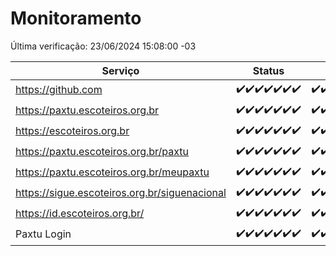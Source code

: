 # Monitoramento

Última verificação: 23/06/2024 15:08:00 -03

|Serviço|Status|Últimas 24h|
|---|---|---|
|https://github.com|<span title="2024-06-16: OK=24">✔️</span><span title="2024-06-17: OK=24">✔️</span><span title="2024-06-18: OK=24">✔️</span><span title="2024-06-19: OK=24">✔️</span><span title="2024-06-20: OK=24">✔️</span><span title="2024-06-21: OK=24">✔️</span><span title="2024-06-22: OK=18">✔️</span>|<span title="22/06/2024 15:08:00 -03 : 200">✔️</span><span title="22/06/2024 16:07:00 -03 : 200">✔️</span><span title="22/06/2024 17:06:00 -03 : 200">✔️</span><span title="22/06/2024 18:06:00 -03 : 200">✔️</span><span title="22/06/2024 19:06:00 -03 : 200">✔️</span><span title="22/06/2024 20:05:00 -03 : 200">✔️</span><span title="22/06/2024 21:36:00 -03 : 200">✔️</span><span title="22/06/2024 22:57:00 -03 : 200">✔️</span><span title="22/06/2024 23:29:00 -03 : 200">✔️</span><span title="23/06/2024 00:08:00 -03 : 200">✔️</span><span title="23/06/2024 01:08:00 -03 : 200">✔️</span><span title="23/06/2024 02:06:00 -03 : 200">✔️</span><span title="23/06/2024 03:10:00 -03 : 200">✔️</span><span title="23/06/2024 04:08:00 -03 : 200">✔️</span><span title="23/06/2024 05:08:00 -03 : 200">✔️</span><span title="23/06/2024 06:08:00 -03 : 200">✔️</span><span title="23/06/2024 07:07:00 -03 : 200">✔️</span><span title="23/06/2024 08:03:00 -03 : 200">✔️</span><span title="23/06/2024 09:11:00 -03 : 200">✔️</span><span title="23/06/2024 10:06:00 -03 : 200">✔️</span><span title="23/06/2024 11:06:00 -03 : 200">✔️</span><span title="23/06/2024 12:05:00 -03 : 200">✔️</span><span title="23/06/2024 13:07:00 -03 : 200">✔️</span><span title="23/06/2024 14:03:00 -03 : 200">✔️</span><span title="23/06/2024 15:08:00 -03 : 200">✔️</span>|
|https://paxtu.escoteiros.org.br|<span title="2024-06-16: OK=24">✔️</span><span title="2024-06-17: OK=24">✔️</span><span title="2024-06-18: OK=24">✔️</span><span title="2024-06-19: OK=24">✔️</span><span title="2024-06-20: OK=24">✔️</span><span title="2024-06-21: OK=24">✔️</span><span title="2024-06-22: OK=18">✔️</span>|<span title="22/06/2024 15:08:00 -03 : 200">✔️</span><span title="22/06/2024 16:07:00 -03 : 200">✔️</span><span title="22/06/2024 17:06:00 -03 : 200">✔️</span><span title="22/06/2024 18:06:00 -03 : 200">✔️</span><span title="22/06/2024 19:06:00 -03 : 200">✔️</span><span title="22/06/2024 20:05:00 -03 : 200">✔️</span><span title="22/06/2024 21:36:00 -03 : 200">✔️</span><span title="22/06/2024 22:57:00 -03 : 200">✔️</span><span title="22/06/2024 23:29:00 -03 : 200">✔️</span><span title="23/06/2024 00:08:00 -03 : 200">✔️</span><span title="23/06/2024 01:08:00 -03 : 200">✔️</span><span title="23/06/2024 02:06:00 -03 : 200">✔️</span><span title="23/06/2024 03:10:00 -03 : 200">✔️</span><span title="23/06/2024 04:08:00 -03 : 200">✔️</span><span title="23/06/2024 05:08:00 -03 : 200">✔️</span><span title="23/06/2024 06:08:00 -03 : 200">✔️</span><span title="23/06/2024 07:07:00 -03 : 200">✔️</span><span title="23/06/2024 08:03:00 -03 : 200">✔️</span><span title="23/06/2024 09:11:00 -03 : 200">✔️</span><span title="23/06/2024 10:06:00 -03 : 200">✔️</span><span title="23/06/2024 11:06:00 -03 : 200">✔️</span><span title="23/06/2024 12:05:00 -03 : 200">✔️</span><span title="23/06/2024 13:07:00 -03 : 200">✔️</span><span title="23/06/2024 14:03:00 -03 : 200">✔️</span><span title="23/06/2024 15:08:00 -03 : 200">✔️</span>|
|https://escoteiros.org.br|<span title="2024-06-16: OK=24">✔️</span><span title="2024-06-17: OK=24">✔️</span><span title="2024-06-18: OK=24">✔️</span><span title="2024-06-19: OK=24">✔️</span><span title="2024-06-20: OK=24">✔️</span><span title="2024-06-21: OK=24">✔️</span><span title="2024-06-22: OK=18">✔️</span>|<span title="22/06/2024 15:08:00 -03 : 200">✔️</span><span title="22/06/2024 16:07:00 -03 : 200">✔️</span><span title="22/06/2024 17:06:00 -03 : 200">✔️</span><span title="22/06/2024 18:06:00 -03 : 200">✔️</span><span title="22/06/2024 19:06:00 -03 : 200">✔️</span><span title="22/06/2024 20:05:00 -03 : 200">✔️</span><span title="22/06/2024 21:36:00 -03 : 200">✔️</span><span title="22/06/2024 22:57:00 -03 : 200">✔️</span><span title="22/06/2024 23:29:00 -03 : 200">✔️</span><span title="23/06/2024 00:08:00 -03 : 200">✔️</span><span title="23/06/2024 01:08:00 -03 : 200">✔️</span><span title="23/06/2024 02:06:00 -03 : 200">✔️</span><span title="23/06/2024 03:10:00 -03 : 200">✔️</span><span title="23/06/2024 04:08:00 -03 : 200">✔️</span><span title="23/06/2024 05:08:00 -03 : 200">✔️</span><span title="23/06/2024 06:08:00 -03 : 200">✔️</span><span title="23/06/2024 07:07:00 -03 : 200">✔️</span><span title="23/06/2024 08:03:00 -03 : 200">✔️</span><span title="23/06/2024 09:11:00 -03 : 200">✔️</span><span title="23/06/2024 10:06:00 -03 : 200">✔️</span><span title="23/06/2024 11:06:00 -03 : 200">✔️</span><span title="23/06/2024 12:05:00 -03 : 200">✔️</span><span title="23/06/2024 13:07:00 -03 : 200">✔️</span><span title="23/06/2024 14:03:00 -03 : 200">✔️</span><span title="23/06/2024 15:08:00 -03 : 200">✔️</span>|
|https://paxtu.escoteiros.org.br/paxtu|<span title="2024-06-16: OK=24">✔️</span><span title="2024-06-17: OK=24">✔️</span><span title="2024-06-18: OK=24">✔️</span><span title="2024-06-19: OK=24">✔️</span><span title="2024-06-20: OK=24">✔️</span><span title="2024-06-21: OK=24">✔️</span><span title="2024-06-22: OK=18">✔️</span>|<span title="22/06/2024 15:08:00 -03 : 200">✔️</span><span title="22/06/2024 16:07:00 -03 : 200">✔️</span><span title="22/06/2024 17:06:00 -03 : 200">✔️</span><span title="22/06/2024 18:06:00 -03 : 200">✔️</span><span title="22/06/2024 19:07:00 -03 : 200">✔️</span><span title="22/06/2024 20:06:00 -03 : 200">✔️</span><span title="22/06/2024 21:36:00 -03 : 200">✔️</span><span title="22/06/2024 22:57:00 -03 : 200">✔️</span><span title="22/06/2024 23:29:00 -03 : 200">✔️</span><span title="23/06/2024 00:08:00 -03 : 200">✔️</span><span title="23/06/2024 01:08:00 -03 : 200">✔️</span><span title="23/06/2024 02:06:00 -03 : 200">✔️</span><span title="23/06/2024 03:10:00 -03 : 200">✔️</span><span title="23/06/2024 04:08:00 -03 : 200">✔️</span><span title="23/06/2024 05:08:00 -03 : 200">✔️</span><span title="23/06/2024 06:08:00 -03 : 200">✔️</span><span title="23/06/2024 07:07:00 -03 : 200">✔️</span><span title="23/06/2024 08:03:00 -03 : 200">✔️</span><span title="23/06/2024 09:12:00 -03 : 200">✔️</span><span title="23/06/2024 10:06:00 -03 : 200">✔️</span><span title="23/06/2024 11:06:00 -03 : 200">✔️</span><span title="23/06/2024 12:05:00 -03 : 200">✔️</span><span title="23/06/2024 13:07:00 -03 : 200">✔️</span><span title="23/06/2024 14:03:00 -03 : 200">✔️</span><span title="23/06/2024 15:08:00 -03 : 200">✔️</span>|
|https://paxtu.escoteiros.org.br/meupaxtu|<span title="2024-06-16: OK=24">✔️</span><span title="2024-06-17: OK=24">✔️</span><span title="2024-06-18: OK=24">✔️</span><span title="2024-06-19: OK=24">✔️</span><span title="2024-06-20: OK=24">✔️</span><span title="2024-06-21: OK=24">✔️</span><span title="2024-06-22: OK=18">✔️</span>|<span title="22/06/2024 15:08:00 -03 : 200">✔️</span><span title="22/06/2024 16:07:00 -03 : 200">✔️</span><span title="22/06/2024 17:06:00 -03 : 200">✔️</span><span title="22/06/2024 18:06:00 -03 : 200">✔️</span><span title="22/06/2024 19:07:00 -03 : 200">✔️</span><span title="22/06/2024 20:06:00 -03 : 200">✔️</span><span title="22/06/2024 21:36:00 -03 : 200">✔️</span><span title="22/06/2024 22:57:00 -03 : 200">✔️</span><span title="22/06/2024 23:29:00 -03 : 200">✔️</span><span title="23/06/2024 00:08:00 -03 : 200">✔️</span><span title="23/06/2024 01:08:00 -03 : 200">✔️</span><span title="23/06/2024 02:06:00 -03 : 200">✔️</span><span title="23/06/2024 03:10:00 -03 : 200">✔️</span><span title="23/06/2024 04:08:00 -03 : 200">✔️</span><span title="23/06/2024 05:08:00 -03 : 200">✔️</span><span title="23/06/2024 06:08:00 -03 : 200">✔️</span><span title="23/06/2024 07:08:00 -03 : 200">✔️</span><span title="23/06/2024 08:03:00 -03 : 200">✔️</span><span title="23/06/2024 09:12:00 -03 : 200">✔️</span><span title="23/06/2024 10:06:00 -03 : 200">✔️</span><span title="23/06/2024 11:06:00 -03 : 200">✔️</span><span title="23/06/2024 12:05:00 -03 : 200">✔️</span><span title="23/06/2024 13:07:00 -03 : 200">✔️</span><span title="23/06/2024 14:03:00 -03 : 200">✔️</span><span title="23/06/2024 15:08:00 -03 : 200">✔️</span>|
|https://sigue.escoteiros.org.br/siguenacional|<span title="2024-06-16: OK=24">✔️</span><span title="2024-06-17: OK=24">✔️</span><span title="2024-06-18: OK=24">✔️</span><span title="2024-06-19: OK=24">✔️</span><span title="2024-06-20: OK=24">✔️</span><span title="2024-06-21: OK=24">✔️</span><span title="2024-06-22: OK=18">✔️</span>|<span title="22/06/2024 15:08:00 -03 : 200">✔️</span><span title="22/06/2024 16:07:00 -03 : 200">✔️</span><span title="22/06/2024 17:06:00 -03 : 200">✔️</span><span title="22/06/2024 18:06:00 -03 : 200">✔️</span><span title="22/06/2024 19:07:00 -03 : 200">✔️</span><span title="22/06/2024 20:06:00 -03 : 200">✔️</span><span title="22/06/2024 21:36:00 -03 : 200">✔️</span><span title="22/06/2024 22:57:00 -03 : 200">✔️</span><span title="22/06/2024 23:29:00 -03 : 200">✔️</span><span title="23/06/2024 00:08:00 -03 : 200">✔️</span><span title="23/06/2024 01:08:00 -03 : 200">✔️</span><span title="23/06/2024 02:06:00 -03 : 200">✔️</span><span title="23/06/2024 03:10:00 -03 : 200">✔️</span><span title="23/06/2024 04:08:00 -03 : 200">✔️</span><span title="23/06/2024 05:08:00 -03 : 200">✔️</span><span title="23/06/2024 06:08:00 -03 : 200">✔️</span><span title="23/06/2024 07:08:00 -03 : 200">✔️</span><span title="23/06/2024 08:03:00 -03 : 200">✔️</span><span title="23/06/2024 09:12:00 -03 : 200">✔️</span><span title="23/06/2024 10:06:00 -03 : 200">✔️</span><span title="23/06/2024 11:06:00 -03 : 200">✔️</span><span title="23/06/2024 12:05:00 -03 : 200">✔️</span><span title="23/06/2024 13:07:00 -03 : 200">✔️</span><span title="23/06/2024 14:03:00 -03 : 200">✔️</span><span title="23/06/2024 15:08:00 -03 : 200">✔️</span>|
|https://id.escoteiros.org.br/|<span title="2024-06-16: OK=24">✔️</span><span title="2024-06-17: OK=24">✔️</span><span title="2024-06-18: OK=24">✔️</span><span title="2024-06-19: OK=24">✔️</span><span title="2024-06-20: OK=24">✔️</span><span title="2024-06-21: OK=24">✔️</span><span title="2024-06-22: OK=18">✔️</span>|<span title="22/06/2024 15:08:00 -03 : 200">✔️</span><span title="22/06/2024 16:07:00 -03 : 200">✔️</span><span title="22/06/2024 17:06:00 -03 : 200">✔️</span><span title="22/06/2024 18:06:00 -03 : 200">✔️</span><span title="22/06/2024 19:07:00 -03 : 200">✔️</span><span title="22/06/2024 20:06:00 -03 : 200">✔️</span><span title="22/06/2024 21:36:00 -03 : 200">✔️</span><span title="22/06/2024 22:58:00 -03 : 200">✔️</span><span title="22/06/2024 23:29:00 -03 : 200">✔️</span><span title="23/06/2024 00:08:00 -03 : 200">✔️</span><span title="23/06/2024 01:08:00 -03 : 200">✔️</span><span title="23/06/2024 02:06:00 -03 : 200">✔️</span><span title="23/06/2024 03:10:00 -03 : 200">✔️</span><span title="23/06/2024 04:08:00 -03 : 200">✔️</span><span title="23/06/2024 05:08:00 -03 : 200">✔️</span><span title="23/06/2024 06:08:00 -03 : 200">✔️</span><span title="23/06/2024 07:08:00 -03 : 200">✔️</span><span title="23/06/2024 08:03:00 -03 : 200">✔️</span><span title="23/06/2024 09:12:00 -03 : 200">✔️</span><span title="23/06/2024 10:06:00 -03 : 200">✔️</span><span title="23/06/2024 11:06:00 -03 : 200">✔️</span><span title="23/06/2024 12:05:00 -03 : 200">✔️</span><span title="23/06/2024 13:07:00 -03 : 200">✔️</span><span title="23/06/2024 14:03:00 -03 : 200">✔️</span><span title="23/06/2024 15:08:00 -03 : 200">✔️</span>|
|Paxtu Login|<span title="2024-06-16: OK=24">✔️</span><span title="2024-06-17: OK=24">✔️</span><span title="2024-06-18: OK=24">✔️</span><span title="2024-06-19: OK=24">✔️</span><span title="2024-06-20: OK=24">✔️</span><span title="2024-06-21: OK=24">✔️</span><span title="2024-06-22: OK=18">✔️</span>|<span title="22/06/2024 15:08:00 -03 : 200">✔️</span><span title="22/06/2024 16:07:00 -03 : 200">✔️</span><span title="22/06/2024 17:06:00 -03 : 200">✔️</span><span title="22/06/2024 18:07:00 -03 : 200">✔️</span><span title="22/06/2024 19:07:00 -03 : 200">✔️</span><span title="22/06/2024 20:06:00 -03 : 200">✔️</span><span title="22/06/2024 21:36:00 -03 : 200">✔️</span><span title="22/06/2024 22:58:00 -03 : 200">✔️</span><span title="22/06/2024 23:29:00 -03 : 200">✔️</span><span title="23/06/2024 00:08:00 -03 : 200">✔️</span><span title="23/06/2024 01:08:00 -03 : 200">✔️</span><span title="23/06/2024 02:06:00 -03 : 200">✔️</span><span title="23/06/2024 03:10:00 -03 : 200">✔️</span><span title="23/06/2024 04:08:00 -03 : 200">✔️</span><span title="23/06/2024 05:08:00 -03 : 200">✔️</span><span title="23/06/2024 06:08:00 -03 : 200">✔️</span><span title="23/06/2024 07:08:00 -03 : 200">✔️</span><span title="23/06/2024 08:03:00 -03 : 200">✔️</span><span title="23/06/2024 09:12:00 -03 : 200">✔️</span><span title="23/06/2024 10:06:00 -03 : 200">✔️</span><span title="23/06/2024 11:06:00 -03 : 200">✔️</span><span title="23/06/2024 12:05:00 -03 : 200">✔️</span><span title="23/06/2024 13:07:00 -03 : 200">✔️</span><span title="23/06/2024 14:03:00 -03 : 200">✔️</span><span title="23/06/2024 15:08:00 -03 : 200">✔️</span>|
